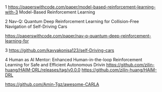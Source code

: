 1  https://paperswithcode.com/paper/model-based-reinforcement-learning-with-3
Model-Based Reinforcement Learning

2 Nav-Q: Quantum Deep Reinforcement Learning for Collision-Free Navigation of Self-Driving Cars

https://paperswithcode.com/paper/nav-q-quantum-deep-reinforcement-learning-for

 3 https://github.com/kavyakonisa123/self-Driving-cars

 4 Human as AI Mentor: Enhanced Human-in-the-loop Reinforcement Learning for Safe and Efficient Autonomous Drivin
 https://github.com/zilin-huang/HAIM-DRL/releases/tag/v0.0.0
 https://github.com/zilin-huang/HAIM-DRL


https://github.com/Amin-Tgz/awesome-CARLA
